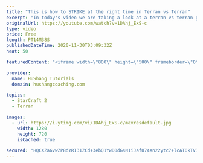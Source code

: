 ```yaml
---
title: "This is how to STRIKE at the right time in Terran vs Terran"
excerpt: "In today's video we are taking a look at a terran vs terran game I played that showcases some patience and how I like to calculate when it's the correct time to attack!  Coaching -------------------------------------------------------------------------- Website: https://www.hushangcoaching.com  Interested"
originalUrl: https://youtube.com/watch?v=1DAhj_ExS-c
type: video
price: Free
length: PT14M38S
publishedDateTime: 2020-11-30T03:09:32Z
heat: 50

featuredContent: "<iframe width=\"800\" height=\"500\" frameborder=\"0\" src=\"https://www.youtube.com/embed/1DAhj_ExS-c\" allow=\"accelerometer; autoplay; encrypted-media; gyroscope; picture-in-picture\" allowfullscreen></iframe>"

provider:
  name: HuShang Tutorials
  domain: hushangcoaching.com

topics:
  - StarCraft 2
  - Terran

images:
  - url: https://i.ytimg.com/vi/1DAhj_ExS-c/maxresdefault.jpg
    width: 1280
    height: 720
    isCached: true

secured: "HQCXZa6vwZP8dYRI31ZCd+3ebQ1YwD0dGsN1iJafU74Xn22ytc7+lcATOkTV3OPomB0fIBi/inwJKgNZGZlLc0qhtmzb7V3i8Du0brLF3lt5LpUz3zZwagDwNygBdl+Q/Ougt8o2Z8/+cmZOb/JMaqD/c+VxNVer0Lf1hUe2F2fbROy6qE9ysUsITeI/nVZ2AwnBrXWwJRgW61KD+/dffxCSEIhhHb434lhE5lwh8tFUJRy+UCRzkSro+YrHLAIw4KdfnoalLlcgDkTTGQsBKBTyViqTPH4LZnv7f40w0S+AtfRY+K31QOHbkF7iNvjhqEW/zydLIH9plqVbzy/MWij1GBLqrnOhJ/txO/2patEBcaulFTKW42eCPpFlvC55By/geVXeV5/0OE1qb6718xxfvDiBGGZLu5anQ6MMLTo=;KmNjDXOQDeZMpBVp2qR+kg=="
---
```


